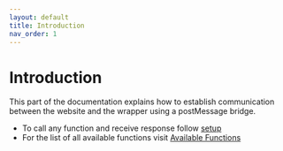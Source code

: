 ```yaml
---
layout: default
title: Introduction
nav_order: 1
---
```


Introduction
=
This part of the documentation explains how to establish communication between the website and the wrapper using a postMessage bridge.
* To call any function and receive response follow [setup](setup.md) 
* For the list of all available functions visit [Available Functions](postMessage-bridge.md)